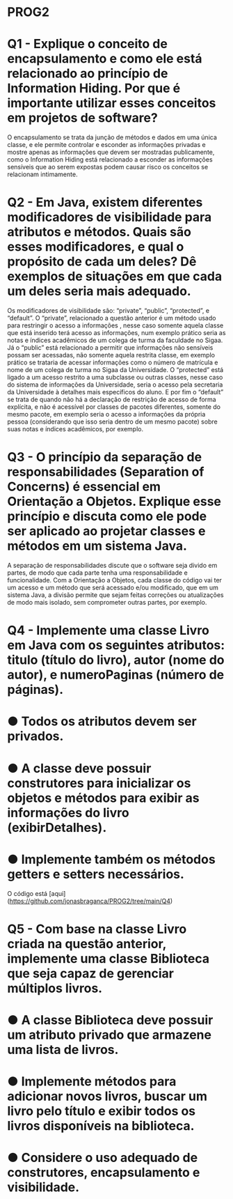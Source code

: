 # PROG2

# Q1 - Explique o conceito de encapsulamento e como ele está relacionado ao princípio de Information Hiding. Por que é importante utilizar esses conceitos em projetos de software?
O encapsulamento se trata da junção de métodos e dados em uma única classe, e ele permite controlar e esconder as informações privadas e mostre apenas as informações que devem ser mostradas publicamente, como o Information Hiding está relacionado a esconder as informações sensíveis que ao serem expostas podem causar risco os conceitos se relacionam intimamente.

# Q2 - Em Java, existem diferentes modificadores de visibilidade para atributos e métodos. Quais são esses modificadores, e qual o propósito de cada um deles? Dê exemplos de situações em que cada um deles seria mais adequado.
Os modificadores de visibilidade são: “private”, “public”, “protected”, e “default”. O “private”, relacionado a questão anterior é um método usado para restringir o acesso a informações , nesse caso somente aquela classe que está inserido terá acesso as informações, num exemplo prático seria as notas e índices acadêmicos de um colega de turma da faculdade no Sigaa. Já o “public” está relacionado a permitir que informações não sensíveis possam ser acessadas, não somente aquela restrita classe, em exemplo prático se trataria de acessar informações como o número de matrícula e nome de um colega de turma no Sigaa da Universidade. O “protected” está ligado a um acesso restrito a uma subclasse ou outras classes, nesse caso do sistema de informações da Universidade, seria o acesso pela secretaria da Universidade à detalhes mais específicos do aluno. E por fim o “default” se trata de quando não há a declaração de restrição de acesso de forma explícita, e não é acessível por classes de pacotes diferentes, somente do mesmo pacote, em exemplo seria o acesso a informações da própria pessoa (considerando que isso seria dentro de um mesmo pacote) sobre suas notas e índices acadêmicos, por exemplo.

# Q3 - O princípio da separação de responsabilidades (Separation of Concerns) é essencial em Orientação a Objetos. Explique esse princípio e discuta como ele pode ser aplicado ao projetar classes e métodos em um sistema Java.
A separação de responsabilidades discute que o software seja divido em partes, de modo que cada parte tenha uma responsabilidade e funcionalidade. Com a Orientação a Objetos, cada classe do código vai ter um acesso e um método que será acessado e/ou modificado, que em um sistema Java, a divisão permite que sejam feitas correções ou atualizações de modo mais isolado, sem comprometer outras partes, por exemplo. 


# Q4 - Implemente uma classe Livro em Java com os seguintes atributos: titulo (título do livro), autor (nome do autor), e numeroPaginas (número de páginas). 
# ● Todos os atributos devem ser privados.
# ● A classe deve possuir construtores para inicializar os objetos e métodos para exibir as informações do livro (exibirDetalhes).
# ● Implemente também os métodos getters e setters necessários.
O código está [aqui] (https://github.com/jonasbraganca/PROG2/tree/main/Q4)  

# Q5 - Com base na classe Livro criada na questão anterior, implemente uma classe Biblioteca que seja capaz de gerenciar múltiplos livros.
# ● A classe Biblioteca deve possuir um atributo privado que armazene uma lista de livros.
# ● Implemente métodos para adicionar novos livros, buscar um livro pelo título e exibir todos os livros disponíveis na biblioteca.
# ● Considere o uso adequado de construtores, encapsulamento e visibilidade.
